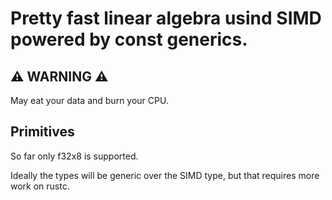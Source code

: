 # Pretty fast linear algebra usind SIMD powered by const generics.

## ⚠ WARNING ⚠
May eat your data and burn your CPU.

## Primitives
So far only f32x8 is supported.

Ideally the types will be generic over the SIMD type, but that requires more work on rustc.
